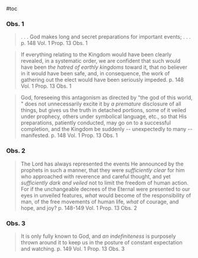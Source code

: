 #toc

### Obs. 1

> . . . God makes long and secret preparations for important events; . . .
> p. 148 Vol. 1 Prop. 13 Obs. 1

> If everything relating to the Kingdom would have been clearly revealed, in a systematic order,  we are confident that such would have been *the hatred of earthly kingdoms* toward it, that no believer in it would have been safe, and, in consequence, the work of gathering out the elect would have been seriously impeded.
>  p. 148 Vol. 1 Prop. 13 Obs. 1

> God, foreseeing this antagonism as directed by "the god of this world, " does not unnecessarily excite it by *a premature* disclosure of all things, but gives us the truth in detached portions, some of it veiled under prophecy, others under symbolical language, etc., so that His preparations, patiently conducted, may go on to a successful completion, and the Kingdom be suddenly -- unexpectedly to many -- manifested.
> p. 148 Vol. 1 Prop. 13 Obs. 1

### Obs. 2

> The Lord has always represented the events He announced by the prophets in such a manner, that they were *sufficiently clear* for him who approached with reverence and careful thought, and yet *sufficiently dark and veiled* not to limit the freedom of human action.  For if the unchangeable decrees of the Eternal were presented to our eyes in unveiled features, *what* would become of the responsibility of man, of the free movements of human life, *what* of courage, and hope, and joy?
> p. 148-149 Vol. 1 Prop. 13 Obs. 2

### Obs. 3

> It is only fully known to God, and *an indefiniteness* is purposely thrown around it to keep us in the posture of constant expectation and watching.
> p. 149 Vol. 1 Prop. 13 Obs. 3

